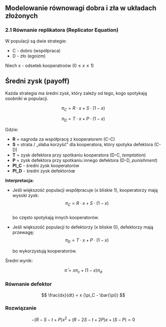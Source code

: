 ## Modelowanie równowagi dobra i zła w układach złożonych

### 2.1 Równanie replikatora (Replicator Equation)

W populacji są dwie strategie:
- C - dobro (współpraca)
- D - zło (egoizm)

Niech x - odsetek kooperatroów $(0 \leq x \leq 1)$

## Średni zysk (payoff)


Każda strategia ma średni zysk, który zależy od tego, kogo spotykają osobniki w populacji.

$$
\pi_C = R \cdot x + S \cdot (1-x)
$$

$$
\pi_D = T \cdot x + P \cdot (1-x)
$$

Gdzie:

- **R** = nagroda za współpracę z kooperatorem (C-C)  
- **S** = strata / „słaba korzyść” dla kooperatora, który spotyka defektora (C-D)  
- **T** = zysk defektora przy spotkaniu kooperatora (D-C, *temptation*)  
- **P** = zysk defektora przy spotkaniu innego defektora (D-D, *punishment*)  
- **PI_C** - średni zysk kooperatorów
- **PI_D** - średni zysk defektoróœ

**Interpretacja:**

- Jeśli większość populacji współpracuje (x bliskie 1), kooperatorzy mają wysoki zysk:  
  $$
  \pi_C = R \cdot x + S \cdot (1-x)
  $$  
  bo często spotykają innych kooperatorów.

- Jeśli większość populacji to defektorzy (x bliskie 0), defektorzy mają przewagę:  
  $$
  \pi_D = T \cdot x + P \cdot (1-x)
  $$  

  bo wykorzystują kooperatorów.


Średni wynik:

$$
\bar{\pi} = x \pi_c + (1-x) \pi_d
$$

### Równanie defektor

$$
\frac{dx}{dt} = x (\pi_C - \bar{\pi})
$$

### Rozwiązanie

$$
-(R - S - t + P)x^2 + (R - 2S - t + 2P)x + (S - P) = 0
$$